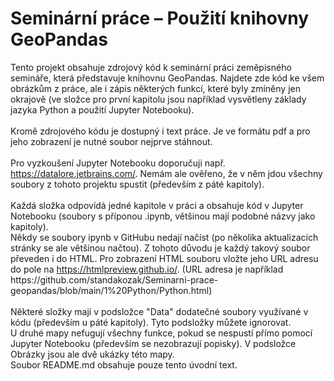 # Seminární práce – Použití knihovny GeoPandas
Tento projekt obsahuje zdrojový kód k seminární práci zeměpisného semináře, která představuje knihovnu GeoPandas. Najdete zde kód ke všem obrázkům z práce, ale i zápis některých funkcí, které byly zmíněny jen okrajově (ve složce pro první kapitolu jsou například vysvětleny základy jazyka Python a použití Jupyter Notebooku).\
\
Kromě zdrojového kódu je dostupný i text práce. Je ve formátu pdf a pro jeho zobrazení je nutné soubor nejprve stáhnout.\
\
Pro vyzkoušení Jupyter Notebooku doporučuji např. https://datalore.jetbrains.com/. Nemám ale ověřeno, že v něm jdou všechny soubory z tohoto projektu spustit (především z páté kapitoly).\
\
Každá složka odpovídá jedné kapitole v práci a obsahuje kód v Jupyter Notebooku (soubory s příponou .ipynb, většinou mají podobné názvy jako kapitoly). \
Někdy se soubory ipynb v GitHubu nedají načíst (po několika aktualizacích stránky se ale většinou načtou). Z tohoto důvodu je každý takový soubor převeden i do HTML. Pro zobrazení HTML souboru vložte jeho URL adresu do pole na https://htmlpreview.github.io/. (URL adresa je například https://<span></span>github.com/standakozak/Seminarni-prace-geopandas/blob/main/1%20Python/Python.html) \
\
Některé složky mají v podsložce "Data" dodatečné soubory využívané v kódu (především u páté kapitoly). Tyto podsložky můžete ignorovat.\
U druhé mapy nefugují všechny funkce, pokud se nespustí přímo pomocí Jupyter Notebooku (především se nezobrazují popisky). V podsložce Obrázky jsou ale dvě ukázky této mapy. \
Soubor README.md obsahuje pouze tento úvodní text.

